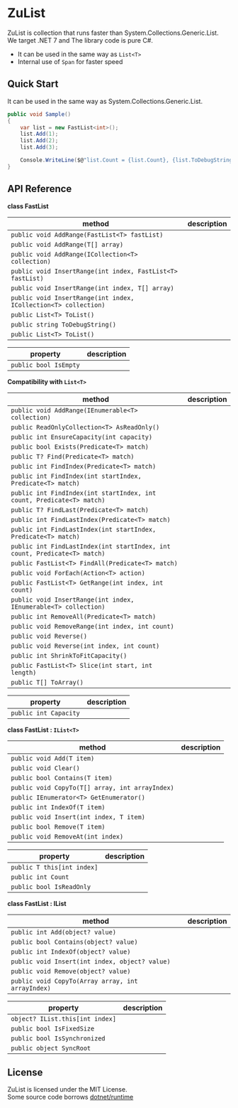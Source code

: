 # ZuList

ZuList is collection that runs faster than System.Collections.Generic.List.  
We target .NET 7 and The library code is pure C#.  

* It can be used in the same way as `List<T>`
* Internal use of `Span` for faster speed

## Quick Start

It can be used in the same way as System.Collections.Generic.List.

```csharp
public void Sample()
{
    var list = new FastList<int>();
    list.Add(1);
    list.Add(2);
    list.Add(3);

    Console.WriteLine($@"list.Count = {list.Count}, {list.ToDebugString()}"); // list.Count = 3, [ 1, 2, 3 ]
}
```

## API Reference

**class FastList**

| method | description |
| -- | -- |
| `public void AddRange(FastList<T> fastList)` |  |
| `public void AddRange(T[] array)` |  |
| `public void AddRange(ICollection<T> collection)` | |
| `public void InsertRange(int index, FastList<T> fastList)`  |  |
| `public void InsertRange(int index, T[] array)`  |  |
| `public void InsertRange(int index, ICollection<T> collection)`  |  |
| `public List<T> ToList()`  |  |
| `public string ToDebugString()`  |  |
| `public List<T> ToList()`  |  |

| property | description |
| -- | -- |
| `public bool IsEmpty` |  |

**Compatibility with `List<T>`**

| method | description |
| -- | -- |
| `public void AddRange(IEnumerable<T> collection)` |  |
| `public ReadOnlyCollection<T> AsReadOnly()` |  |
| `public int EnsureCapacity(int capacity)`  |  |
| `public bool Exists(Predicate<T> match)`  |  |
| `public T? Find(Predicate<T> match)`  |  |
| `public int FindIndex(Predicate<T> match)`  |  |
| `public int FindIndex(int startIndex, Predicate<T> match)`  |  |
| `public int FindIndex(int startIndex, int count, Predicate<T> match)`  |  |
| `public T? FindLast(Predicate<T> match)`  |  |
| `public int FindLastIndex(Predicate<T> match)`  |  |
| `public int FindLastIndex(int startIndex, Predicate<T> match)`  |  |
| `public int FindLastIndex(int startIndex, int count, Predicate<T> match)`  |  |
| `public FastList<T> FindAll(Predicate<T> match)`  |  |
| `public void ForEach(Action<T> action)`  |  |
| `public FastList<T> GetRange(int index, int count)`  |  |
| `public void InsertRange(int index, IEnumerable<T> collection)`  |  |
| `public int RemoveAll(Predicate<T> match)`  |  |
| `public void RemoveRange(int index, int count)`  |  |
| `public void Reverse()`  |  |
| `public void Reverse(int index, int count)`  |  |
| `public int ShrinkToFitCapacity()`  |  |
| `public FastList<T> Slice(int start, int length)`  |  
| `public T[] ToArray()`  |  |

| property | description |
| -- | -- |
| `public int Capacity`  |  |

**class FastList : `IList<T>`**

| method | description |
| -- | -- |
| `public void Add(T item)` |  |
| `public void Clear()` |  |
| `public bool Contains(T item)` |  |
| `public void CopyTo(T[] array, int arrayIndex)` |  |
| `public IEnumerator<T> GetEnumerator()` |  |
| `public int IndexOf(T item)` |  |
| `public void Insert(int index, T item)` |  |
| `public bool Remove(T item)` |  |
| `public void RemoveAt(int index)` |  |

| property | description |
| -- | -- |
| `public T this[int index]`  |  |
| `public int Count`  |  |
| `public bool IsReadOnly`  |  |

**class FastList : IList**

| method | description |
| -- | -- |
| `public int Add(object? value)` |  |
| `public bool Contains(object? value)` |  |
| `public int IndexOf(object? value)` |  |
| `public void Insert(int index, object? value)` |  |
| `public void Remove(object? value)` |  |
| `public void CopyTo(Array array, int arrayIndex)` |  |

| property | description |
| -- | -- |
| `object? IList.this[int index]`  |  |
| `public bool IsFixedSize`  |  |
| `public bool IsSynchronized`  |  |
| `public object SyncRoot`  |  |

## License

ZuList is licensed under the MIT License.  
Some source code borrows [dotnet/runtime](https://github.com/dotnet/runtime)
